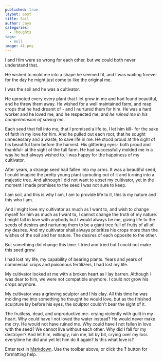 ```yaml
---
published: true
layout: post
title: Soil
author: Jaya
categories:
  - Thoughts
tags:
  - null
image: 41.png
---
```

I and Him were so wrong for each other, but we could both never understand that.

He wished to mold me into a shape he seemed fit, and I was waiting forever for the day he might just come to like the original me.

I was the soil and he was a cultivator. 

He uprooted every every plant that I let grow in me and had found beautiful, and he threw them away. He wished for a well maintained farm, and reap crops that he had dreamt of - and I nurtured them for him. He was a hard worker and he loved me, and he respected me, and _he ruined me in his comprehension of saving me_. 

Each seed that fell into me, that I promised a life to, I let him kill- for the sake of faith in my love for him. And he pulled out each root, that he sought unnecessary and a waste, to save life in me. He stood proud at the sight of his beautiful farm before the harvest. His glittering eyes- both proud and thankful- at the sight of the full farm. He had successfully molded me in a way he had always wished to. I was happy for the happiness of my cultivator. 

After years, a strange seed had fallen into my arms. It was a beautiful seed, I could imagine the pretty young plant sprouting out of it and turning into a majestic tree. And although I did not want to upset my cultivator, yet in the moment I made promises to the seed I was not sure to keep. 

I am soil, and this is why I am, I am to provide life to it, this is my nature and this who I am. 

And I might love my cultivator as much as I want to, and wish to change myself for him as much as I want to, I cannot change the truth of my nature. I might fall in love with anybody but I would always be me, giving life to the seeds of desires and nurturing them to be a giant tree full of fruits of all of my desires. And my cultivator shall always prioritize his crops more than the wishes of the soil and her nature. The desires of each opposite to the other.

But something did change this time. I tried and tried but I could not make this seed grow. 

I had lost my life, my capability of bearing plants. Years and years of commercial crops and poisonous fertilizers, I had lost my life. 

My cultivator looked at me with a broken heart as I lay barren. Although I was dear to him, we were not compatible anymore. I could not grow his crops anymore. 

My cultivator was a grieving sculptor and I his clay. All this time he was molding me into something he thought he would love, but as the finished sculpture lay before his eyes, the sculptor couldn't bear the sight of it.

The fruitless, dead, and unproductive me- crying violently with guilt in my heart. Why could have I not loved the water instead? He would never make me cry. He would not have ruined me. Why could have I not fallen in love with the seed? We cannot live without each other. Why did I fall for my destroyer? And let him, willingly, ruin me, bit by bit, crying over my loss everytime he did and yet let him do it again? Is this what love is? 


Enter text in [Markdown](http://daringfireball.net/projects/markdown/). Use the toolbar above, or click the **?** button for formatting help.
